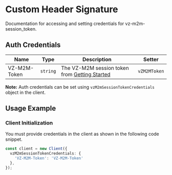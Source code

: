 
# Custom Header Signature



Documentation for accessing and setting credentials for vz-m2m-session_token.

## Auth Credentials

| Name | Type | Description | Setter |
|  --- | --- | --- | --- |
| VZ-M2M-Token | `string` | The VZ-M2M session token from [Getting Started](/content/thingspace-portal/documentation/apis/connectivity-management/get-started.html) | `vZM2MToken` |



**Note:** Auth credentials can be set using `vzM2mSessionTokenCredentials` object in the client.

## Usage Example

### Client Initialization

You must provide credentials in the client as shown in the following code snippet.

```ts
const client = new Client({
  vzM2mSessionTokenCredentials: {
    'VZ-M2M-Token': 'VZ-M2M-Token'
  },
});
```


